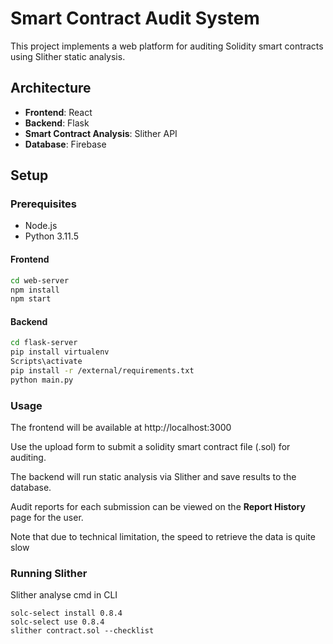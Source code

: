 # Smart Contract Audit System

This project implements a web platform for auditing Solidity smart contracts using Slither static analysis.

## Architecture

- **Frontend**: React
- **Backend**: Flask
- **Smart Contract Analysis**: Slither API
- **Database**: Firebase

## Setup

### Prerequisites

- Node.js
- Python 3.11.5

#### Frontend

```bash
cd web-server
npm install
npm start
```

#### Backend

```bash
cd flask-server
pip install virtualenv
Scripts\activate
pip install -r /external/requirements.txt
python main.py
```

### Usage

The frontend will be available at http://localhost:3000

Use the upload form to submit a solidity smart contract file (.sol) for auditing.

The backend will run static analysis via Slither and save results to the database.

Audit reports for each submission can be viewed on the **Report History** page for the user.

Note that due to technical limitation, the speed to retrieve the data is quite slow

### Running Slither

Slither analyse cmd in CLI

```
solc-select install 0.8.4
solc-select use 0.8.4
slither contract.sol --checklist
```
